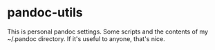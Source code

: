pandoc-utils
============

This is personal pandoc settings. Some scripts and the contents of my ~/.pandoc directory. If it's useful to anyone, that's nice.
